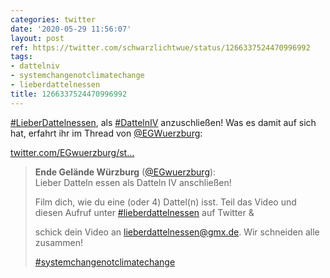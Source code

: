 ```yaml
---
categories: twitter
date: '2020-05-29 11:56:07'
layout: post
ref: https://twitter.com/schwarzlichtwue/status/1266337524470996992
tags:
- dattelniv
- systemchangenotclimatechange
- lieberdattelnessen
title: 1266337524470996992
---
```

[#LieberDattelnessen](/t/lieberdattelnessen), als [#DattelnIV](/t/dattelniv) anzuschließen! Was es damit auf sich hat, erfahrt ihr im Thread von [@EGWuerzburg](https://twitter.com/EGWuerzburg):

[twitter.com/EGwuerzburg/st…](https://twitter.com/EGwuerzburg/status/1266335318485143553?s=19)
> <b>Ende Gelände Würzburg</b> ([@EGwuerzburg](https://twitter.com/EGwuerzburg)):  
>Lieber Datteln essen als Datteln IV anschließen!  
>  
>Film dich, wie du eine (oder 4) Dattel(n) isst. Teil das Video und diesen Aufruf unter [#lieberdattelnessen](/t/lieberdattelnessen) auf Twitter &amp;  
>  
>schick dein Video an lieberdattelnessen@gmx.de. Wir schneiden alle zusammen!  
>  
>  
>  
>[#systemchangenotclimatechange](/t/systemchangenotclimatechange)   

